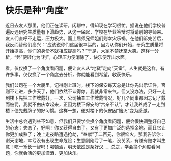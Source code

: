 # 快乐是种“角度”

近日去友人那里，他们正在读研，闲聊中，得知现在学习很忙。据说在他们学校普遍反遇研究生质量有下滑趋势，从这一届起，学校在毕业答辩时将请别的导师来。友人们直呼不走运，压力极大。而上届师兄师姐们则幸灾乐祸。在他们诉完苦后，我反而替他们高兴：“应该说你们这届很幸运的，因为从你们开始，研究生质量将开始提高，你们的身份不就相应提高吗？”于是，大家不禁抚掌大笑。这样一分析，“弊”便转化为“利”，心理压力便消除了，快乐便浮出水面。 

看，仅仅换了一个角度看问题，便让友人从“地狱”走向“天堂”。人生就是这样，有许多事，仅仅换了一个角度去分析，你就能看到希望，收获快乐。 

我们公司在一个大厦里，记得刚上班时，楼下的保安每天总是让你先出示证件，否则不让进，多少天了，他们依然不认得你，我就非常来气。但又没办法，只好一走到楼下先把工作牌戴好。一次，公司抽查工作牌戴情况，好几个同事都因忘记了戴而被罚，我就不由庆幸起来，正因为楼下保安的“六亲不认”，才让我养成了一走到楼下便先戴牌子的好习惯。这样一想，便对楼下的保安因“恼火”变为感激。 

生活中总会遇到些不如意，但我们只要学会换个角度看问题，便会很快调整好自己的心态：失恋了，好啊！你又获得自由了，又有了更加广泛的选择余地，而且它让你更加成熟了；晚上走夜路遭遇抢劫，“奉献”了二百元，你很恼火，那我告诉你：谢天谢地，幸亏没有出现生命危险；生意刚刚亏了一笔，没关系，有赚有赔才叫生意！吃一堑长一智吗！喝顿酒，明天依然是条好汉……总之，学会换个角度看问题，你就会活的更加潇洒，更加快乐。
 